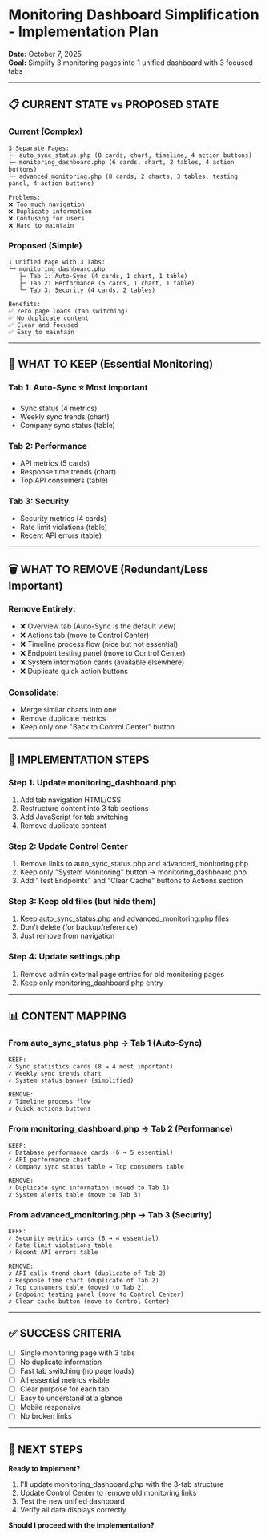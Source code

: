 # Monitoring Dashboard Simplification - Implementation Plan

**Date:** October 7, 2025  
**Goal:** Simplify 3 monitoring pages into 1 unified dashboard with 3 focused tabs

---

## 📋 CURRENT STATE vs PROPOSED STATE

### **Current (Complex)**
```
3 Separate Pages:
├─ auto_sync_status.php (8 cards, chart, timeline, 4 action buttons)
├─ monitoring_dashboard.php (6 cards, chart, 2 tables, 4 action buttons)
└─ advanced_monitoring.php (8 cards, 2 charts, 3 tables, testing panel, 4 action buttons)

Problems:
❌ Too much navigation
❌ Duplicate information
❌ Confusing for users
❌ Hard to maintain
```

### **Proposed (Simple)**
```
1 Unified Page with 3 Tabs:
└─ monitoring_dashboard.php
   ├─ Tab 1: Auto-Sync (4 cards, 1 chart, 1 table)
   ├─ Tab 2: Performance (5 cards, 1 chart, 1 table)
   └─ Tab 3: Security (4 cards, 2 tables)

Benefits:
✅ Zero page loads (tab switching)
✅ No duplicate content
✅ Clear and focused
✅ Easy to maintain
```

---

## 🎯 WHAT TO KEEP (Essential Monitoring)

### **Tab 1: Auto-Sync** ⭐ Most Important
- Sync status (4 metrics)
- Weekly sync trends (chart)
- Company sync status (table)

### **Tab 2: Performance**
- API metrics (5 cards)
- Response time trends (chart)
- Top API consumers (table)

### **Tab 3: Security**
- Security metrics (4 cards)
- Rate limit violations (table)
- Recent API errors (table)

---

## 🗑️ WHAT TO REMOVE (Redundant/Less Important)

### **Remove Entirely:**
- ❌ Overview tab (Auto-Sync is the default view)
- ❌ Actions tab (move to Control Center)
- ❌ Timeline process flow (nice but not essential)
- ❌ Endpoint testing panel (move to Control Center)
- ❌ System information cards (available elsewhere)
- ❌ Duplicate quick action buttons

### **Consolidate:**
- Merge similar charts into one
- Remove duplicate metrics
- Keep only one "Back to Control Center" button

---

## 🔧 IMPLEMENTATION STEPS

### **Step 1: Update monitoring_dashboard.php**
1. Add tab navigation HTML/CSS
2. Restructure content into 3 tab sections
3. Add JavaScript for tab switching
4. Remove duplicate content

### **Step 2: Update Control Center**
1. Remove links to auto_sync_status.php and advanced_monitoring.php
2. Keep only "System Monitoring" button → monitoring_dashboard.php
3. Add "Test Endpoints" and "Clear Cache" buttons to Actions section

### **Step 3: Keep old files (but hide them)**
1. Keep auto_sync_status.php and advanced_monitoring.php files
2. Don't delete (for backup/reference)
3. Just remove from navigation

### **Step 4: Update settings.php**
1. Remove admin external page entries for old monitoring pages
2. Keep only monitoring_dashboard.php entry

---

## 📊 CONTENT MAPPING

### **From auto_sync_status.php → Tab 1 (Auto-Sync)**
```
KEEP:
✓ Sync statistics cards (8 → 4 most important)
✓ Weekly sync trends chart
✓ System status banner (simplified)

REMOVE:
✗ Timeline process flow
✗ Quick actions buttons
```

### **From monitoring_dashboard.php → Tab 2 (Performance)**
```
KEEP:
✓ Database performance cards (6 → 5 essential)
✓ API performance chart
✓ Company sync status table → Top consumers table

REMOVE:
✗ Duplicate sync information (moved to Tab 1)
✗ System alerts table (move to Tab 3)
```

### **From advanced_monitoring.php → Tab 3 (Security)**
```
KEEP:
✓ Security metrics cards (8 → 4 essential)
✓ Rate limit violations table
✓ Recent API errors table

REMOVE:
✗ API calls trend chart (duplicate of Tab 2)
✗ Response time chart (duplicate of Tab 2)
✗ Top consumers table (moved to Tab 2)
✗ Endpoint testing panel (move to Control Center)
✗ Clear cache button (move to Control Center)
```

---

## ✅ SUCCESS CRITERIA

- [ ] Single monitoring page with 3 tabs
- [ ] No duplicate information
- [ ] Fast tab switching (no page loads)
- [ ] All essential metrics visible
- [ ] Clear purpose for each tab
- [ ] Easy to understand at a glance
- [ ] Mobile responsive
- [ ] No broken links

---

## 📝 NEXT STEPS

**Ready to implement?**

1. I'll update monitoring_dashboard.php with the 3-tab structure
2. Update Control Center to remove old monitoring links
3. Test the new unified dashboard
4. Verify all data displays correctly

**Should I proceed with the implementation?**

